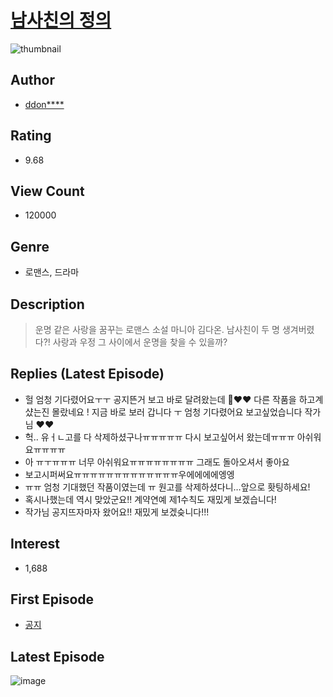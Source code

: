 # [남사친의 정의](https://comic.naver.com/bestChallenge/list?titleId=788734)
![thumbnail](https://image-comic.pstatic.net/user_contents_data/challenge_comic/2022/02/16/352896/thumbnail_202x164abb24262_9a78_4f8a_b976_ded0e96fd6a1_00001740.JPEG)

## Author
- [ddon****](https://comic.naver.com/artistTitle?id=352896)

## Rating
- 9.68

## View Count
- 120000

## Genre
- 로맨스, 드라마

## Description
> 운명 같은 사랑을 꿈꾸는 로맨스 소설 마니아 김다온. 남사친이 두 명 생겨버렸다?! 사랑과 우정 그 사이에서 운명을 찾을 수 있을까?

## Replies (Latest Episode)
- 헐 엄청 기다렸어요ㅜㅜ 공지뜬거 보고 바로 달려왔는데 🙊❤️❤️ 다른 작품을 하고계샸는진 몰랐네요 ! 지금 바로 보러 갑니다 ㅜ 엄청 기다렸어요 보고싶었습니다 작가님 ❤️❤️
- 헉.. 유ㅓㄴ고를 다 삭제하셨구나ㅠㅠㅠㅠㅠ 다시 보고싶어서 왔는데ㅠㅠㅠ 아쉬워요ㅠㅠㅠㅠ
- 아 ㅠㅜㅠㅠㅠ 너무 아쉬워요ㅠㅠㅠㅠㅠㅠㅠㅠ 그래도 돌아오셔서 좋아요
- 보고시퍼써요ㅠㅠㅠㅠㅠㅠㅠㅠㅠㅠㅠㅠㅠ우에에에에엥엥
- ㅠㅠ 엄청 기대했던 작품이였는데 ㅠ 원고를 삭제하셨다니…앞으로 홧팅하세요!
- 혹시나했는데 역시 맞았군요!! 계약연예 제1수칙도 재밌게 보겠습니다!
- 작가님 공지뜨자마자 왔어요!! 재밌게 보겠슺니다!!!

## Interest
- 1,688

## First Episode
- [공지](https://comic.naver.com/bestChallenge/detail?titleId=788734&no=6)

## Latest Episode
![image](https://image-comic.pstatic.net/user_contents_data/challenge_comic/2022/10/02/352896/upload_3905808565129405748.jpeg)
